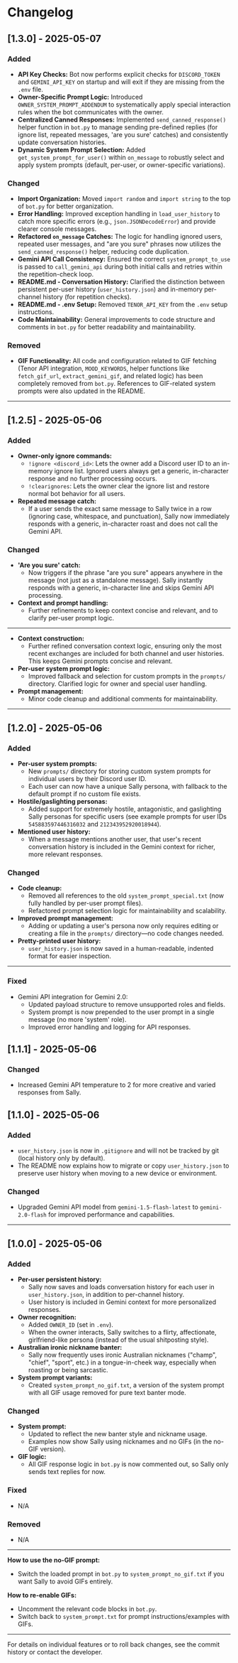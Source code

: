 # Changelog

## [1.3.0] - 2025-05-07

### Added
- **API Key Checks:** Bot now performs explicit checks for `DISCORD_TOKEN` and `GEMINI_API_KEY` on startup and will exit if they are missing from the `.env` file.
- **Owner-Specific Prompt Logic:** Introduced `OWNER_SYSTEM_PROMPT_ADDENDUM` to systematically apply special interaction rules when the bot communicates with the owner.
- **Centralized Canned Responses:** Implemented `send_canned_response()` helper function in `bot.py` to manage sending pre-defined replies (for ignore list, repeated messages, 'are you sure' catches) and consistently update conversation histories.
- **Dynamic System Prompt Selection:** Added `get_system_prompt_for_user()` within `on_message` to robustly select and apply system prompts (default, per-user, or owner-specific variations).

### Changed
- **Import Organization:** Moved `import random` and `import string` to the top of `bot.py` for better organization.
- **Error Handling:** Improved exception handling in `load_user_history` to catch more specific errors (e.g., `json.JSONDecodeError`) and provide clearer console messages.
- **Refactored `on_message` Catches:** The logic for handling ignored users, repeated user messages, and "are you sure" phrases now utilizes the `send_canned_response()` helper, reducing code duplication.
- **Gemini API Call Consistency:** Ensured the correct `system_prompt_to_use` is passed to `call_gemini_api` during both initial calls and retries within the repetition-check loop.
- **README.md - Conversation History:** Clarified the distinction between persistent per-user history (`user_history.json`) and in-memory per-channel history (for repetition checks).
- **README.md - .env Setup:** Removed `TENOR_API_KEY` from the `.env` setup instructions.
- **Code Maintainability:** General improvements to code structure and comments in `bot.py` for better readability and maintainability.

### Removed
- **GIF Functionality:** All code and configuration related to GIF fetching (Tenor API integration, `MOOD_KEYWORDS`, helper functions like `fetch_gif_url`, `extract_gemini_gif`, and related logic) has been completely removed from `bot.py`. References to GIF-related system prompts were also updated in the README.

---

## [1.2.5] - 2025-05-06

### Added
- **Owner-only ignore commands:**
  - `!ignore <discord_id>`: Lets the owner add a Discord user ID to an in-memory ignore list. Ignored users always get a generic, in-character response and no further processing occurs.
  - `!clearignores`: Lets the owner clear the ignore list and restore normal bot behavior for all users.
- **Repeated message catch:**
  - If a user sends the exact same message to Sally twice in a row (ignoring case, whitespace, and punctuation), Sally now immediately responds with a generic, in-character roast and does not call the Gemini API.

### Changed
- **'Are you sure' catch:**
  - Now triggers if the phrase "are you sure" appears anywhere in the message (not just as a standalone message). Sally instantly responds with a generic, in-character line and skips Gemini API processing.
- **Context and prompt handling:**
  - Further refinements to keep context concise and relevant, and to clarify per-user prompt logic.

---

- **Context construction:**
  - Further refined conversation context logic, ensuring only the most recent exchanges are included for both channel and user histories. This keeps Gemini prompts concise and relevant.
- **Per-user system prompt logic:**
  - Improved fallback and selection for custom prompts in the `prompts/` directory. Clarified logic for owner and special user handling.
- **Prompt management:**
  - Minor code cleanup and additional comments for maintainability.

---

## [1.2.0] - 2025-05-06

### Added
- **Per-user system prompts:**
  - New `prompts/` directory for storing custom system prompts for individual users by their Discord user ID.
  - Each user can now have a unique Sally persona, with fallback to the default prompt if no custom file exists.
- **Hostile/gaslighting personas:**
  - Added support for extremely hostile, antagonistic, and gaslighting Sally personas for specific users (see example prompts for user IDs `545883597446316032` and `212343952920018944`).
- **Mentioned user history:**
  - When a message mentions another user, that user's recent conversation history is included in the Gemini context for richer, more relevant responses.

### Changed
- **Code cleanup:**
  - Removed all references to the old `system_prompt_special.txt` (now fully handled by per-user prompt files).
  - Refactored prompt selection logic for maintainability and scalability.
- **Improved prompt management:**
  - Adding or updating a user's persona now only requires editing or creating a file in the `prompts/` directory—no code changes needed.
- **Pretty-printed user history:**
  - `user_history.json` is now saved in a human-readable, indented format for easier inspection.

---

### Fixed
- Gemini API integration for Gemini 2.0:
  - Updated payload structure to remove unsupported roles and fields.
  - System prompt is now prepended to the user prompt in a single message (no more 'system' role).
  - Improved error handling and logging for API responses.

## [1.1.1] - 2025-05-06

### Changed
- Increased Gemini API temperature to 2 for more creative and varied responses from Sally.

## [1.1.0] - 2025-05-06

### Added
- `user_history.json` is now in `.gitignore` and will not be tracked by git (local history only by default).
- The README now explains how to migrate or copy `user_history.json` to preserve user history when moving to a new device or environment.

### Changed
- Upgraded Gemini API model from `gemini-1.5-flash-latest` to `gemini-2.0-flash` for improved performance and capabilities.

---

## [1.0.0] - 2025-05-06

### Added
- **Per-user persistent history:**
  - Sally now saves and loads conversation history for each user in `user_history.json`, in addition to per-channel history.
  - User history is included in Gemini context for more personalized responses.
- **Owner recognition:**
  - Added `OWNER_ID` (set in `.env`).
  - When the owner interacts, Sally switches to a flirty, affectionate, girlfriend-like persona (instead of the usual shitposting style).
- **Australian ironic nickname banter:**
  - Sally now frequently uses ironic Australian nicknames ("champ", "chief", "sport", etc.) in a tongue-in-cheek way, especially when roasting or being sarcastic.
- **System prompt variants:**
  - Created `system_prompt_no_gif.txt`, a version of the system prompt with all GIF usage removed for pure text banter mode.

### Changed
- **System prompt:**
  - Updated to reflect the new banter style and nickname usage.
  - Examples now show Sally using nicknames and no GIFs (in the no-GIF version).
- **GIF logic:**
  - All GIF response logic in `bot.py` is now commented out, so Sally only sends text replies for now.

### Fixed
- N/A

### Removed
- N/A

---

**How to use the no-GIF prompt:**
- Switch the loaded prompt in `bot.py` to `system_prompt_no_gif.txt` if you want Sally to avoid GIFs entirely.

**How to re-enable GIFs:**
- Uncomment the relevant code blocks in `bot.py`.
- Switch back to `system_prompt.txt` for prompt instructions/examples with GIFs.

---

For details on individual features or to roll back changes, see the commit history or contact the developer.
